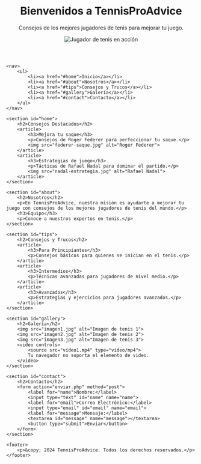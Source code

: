 <!DOCTYPE html>
<html lang="es">
<head>
    <meta charset="UTF-8">
    <meta name="viewport" content="width=device-width, initial-scale=1.0">
    <title>TennisProAdvice</title>
    <link rel="stylesheet" href="styles.css">
</head>
<body>
    <header>
        <h1>Bienvenidos a TennisProAdvice</h1>
        <p>Consejos de los mejores jugadores de tenis para mejorar tu juego.</p>
        <img src="imagen-principal.jpg" alt="Jugador de tenis en acción">
    </header>

    <nav>
        <ul>
            <li><a href="#home">Inicio</a></li>
            <li><a href="#about">Nosotros</a></li>
            <li><a href="#tips">Consejos y Trucos</a></li>
            <li><a href="#gallery">Galería</a></li>
            <li><a href="#contact">Contacto</a></li>
        </ul>
    </nav>

    <section id="home">
        <h2>Consejos Destacados</h2>
        <article>
            <h3>Mejora tu saque</h3>
            <p>Consejos de Roger Federer para perfeccionar tu saque.</p>
            <img src="federer-saque.jpg" alt="Roger Federer">
        </article>
        <article>
            <h3>Estrategias de juego</h3>
            <p>Tácticas de Rafael Nadal para dominar el partido.</p>
            <img src="nadal-estrategia.jpg" alt="Rafael Nadal">
        </article>
    </section>

    <section id="about">
        <h2>Nosotros</h2>
        <p>En TennisProAdvice, nuestra misión es ayudarte a mejorar tu juego con consejos de los mejores jugadores de tenis del mundo.</p>
        <h3>Equipo</h3>
        <p>Conoce a nuestros expertos en tenis.</p>
    </section>

    <section id="tips">
        <h2>Consejos y Trucos</h2>
        <article>
            <h3>Para Principiantes</h3>
            <p>Consejos básicos para quienes se inician en el tenis.</p>
        </article>
        <article>
            <h3>Intermedios</h3>
            <p>Técnicas avanzadas para jugadores de nivel medio.</p>
        </article>
        <article>
            <h3>Avanzados</h3>
            <p>Estrategias y ejercicios para jugadores avanzados.</p>
        </article>
    </section>

    <section id="gallery">
        <h2>Galería</h2>
        <img src="imagen1.jpg" alt="Imagen de tenis 1">
        <img src="imagen2.jpg" alt="Imagen de tenis 2">
        <img src="imagen3.jpg" alt="Imagen de tenis 3">
        <video controls>
            <source src="video1.mp4" type="video/mp4">
            Tu navegador no soporta el elemento de video.
        </video>
    </section>

    <section id="contact">
        <h2>Contacto</h2>
        <form action="enviar.php" method="post">
            <label for="name">Nombre:</label>
            <input type="text" id="name" name="name">
            <label for="email">Correo Electrónico:</label>
            <input type="email" id="email" name="email">
            <label for="message">Mensaje:</label>
            <textarea id="message" name="message"></textarea>
            <button type="submit">Enviar</button>
        </form>
    </section>

    <footer>
        <p>&copy; 2024 TennisProAdvice. Todos los derechos reservados.</p>
    </footer>
</body>
</html>
